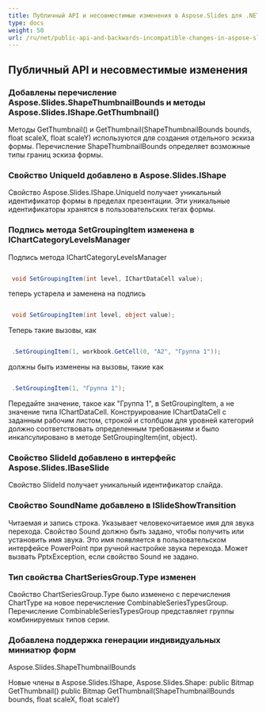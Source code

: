 ```yaml
---
title: Публичный API и несовместимые изменения в Aspose.Slides для .NET 14.3.0
type: docs
weight: 50
url: /ru/net/public-api-and-backwards-incompatible-changes-in-aspose-slides-for-net-14-3-0/
---
```


## **Публичный API и несовместимые изменения**
### **Добавлены перечисление Aspose.Slides.ShapeThumbnailBounds и методы Aspose.Slides.IShape.GetThumbnail()**
Методы GetThumbnail() и GetThumbnail(ShapeThumbnailBounds bounds, float scaleX, float scaleY) используются для создания отдельного эскиза формы. Перечисление ShapeThumbnailBounds определяет возможные типы границ эскиза формы.
### **Свойство UniqueId добавлено в Aspose.Slides.IShape**
Свойство Aspose.Slides.IShape.UniqueId получает уникальный идентификатор формы в пределах презентации. Эти уникальные идентификаторы хранятся в пользовательских тегах формы.
### **Подпись метода SetGroupingItem изменена в IChartCategoryLevelsManager**
Подпись метода IChartCategoryLevelsManager

``` csharp

 void SetGroupingItem(int level, IChartDataCell value);

``` 

теперь устарела и заменена на подпись

``` csharp

 void SetGroupingItem(int level, object value);

``` 

Теперь такие вызовы, как

``` csharp

 .SetGroupingItem(1, workbook.GetCell(0, "A2", "Группа 1"));

``` 

должны быть изменены на вызовы, такие как

``` csharp

 .SetGroupingItem(1, "Группа 1");

``` 

Передайте значение, такое как "Группа 1", в SetGroupingItem, а не значение типа IChartDataCell. Конструирование IChartDataCell с заданным рабочим листом, строкой и столбцом для уровней категорий должно соответствовать определенным требованиям и было инкапсулировано в методе SetGroupingItem(int, object).
### **Свойство SlideId добавлено в интерфейс Aspose.Slides.IBaseSlide**
Свойство SlideId получает уникальный идентификатор слайда.
### **Свойство SoundName добавлено в ISlideShowTransition**
Читаемая и запись строка. Указывает человекочитаемое имя для звука перехода. Свойство Sound должно быть задано, чтобы получить или установить имя звука. Это имя появляется в пользовательском интерфейсе PowerPoint при ручной настройке звука перехода. Может вызвать PptxException, если свойство Sound не задано.
### **Тип свойства ChartSeriesGroup.Type изменен**
Свойство ChartSeriesGroup.Type было изменено с перечисления ChartType на новое перечисление CombinableSeriesTypesGroup. Перечисление CombinableSeriesTypesGroup представляет группы комбинируемых типов серии.
### **Добавлена поддержка генерации индивидуальных миниатюр форм**
Aspose.Slides.ShapeThumbnailBounds

Новые члены в Aspose.Slides.IShape, Aspose.Slides.Shape:
public Bitmap GetThumbnail()
public Bitmap GetThumbnail(ShapeThumbnailBounds bounds, float scaleX, float scaleY)